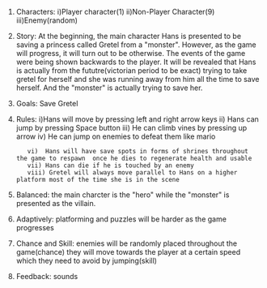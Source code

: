 1.	Characters: i)Player character(1)
                     ii)Non-Player Character(9)
                     iii)Enemy(random)
2.	Story: At the beginning, the main character Hans is presented to be saving a princess called Gretel from a "monster". However, as the game will progress, it will turn out to be otherwise. The events of the game were being shown backwards to the player. It will be revealed that Hans is actually from the fututre(victorian period to be exact) trying to take gretel for herself and she was running away from him all the time to save herself. And the "monster" is actually trying to save her.
3.	Goals: Save Gretel
4.	Rules: i)Hans will move by pressing left and right arrow keys
            ii) Hans can jump by pressing Space button
            iii) He can climb vines by pressing up arrow
            iv) He can jump on enemies to defeat them like mario
            
           vi)  Hans will have save spots in forms of shrines throughout the game to respawn  once he dies to regenerate health and usable
           vii) Hans can die if he is touched by an enemy
           viii) Gretel will always move parallel to Hans on a higher platform most of the time she is in the scene
           
5.	Balanced: the main charcter is the "hero" while the "monster" is presented as the villain.
                  
6.	Adaptively: platforming and puzzles will be harder as the game progresses
7.	Chance and Skill: enemies will be randomly placed throughout the game(chance)
                      they will move towards the player at a certain speed which they need to avoid by jumping(skill)
	 
9.	Feedback: sounds
